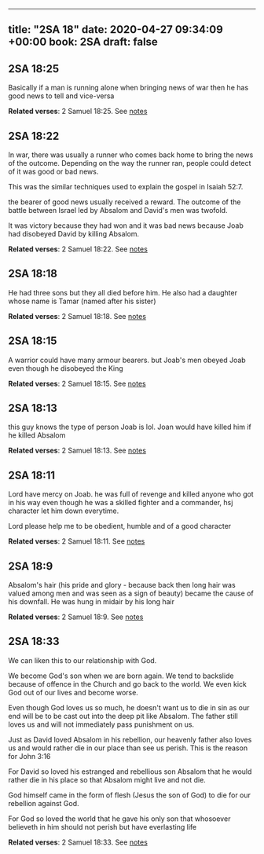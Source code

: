 
---
title: "2SA 18"
date: 2020-04-27 09:34:09 +00:00
book: 2SA
draft: false
---

## 2SA 18:25

Basically if a man is running alone when bringing news of war then he has good news to tell and vice-versa

**Related verses**: 2 Samuel 18:25. See [notes](https://my.bible.com/notes/3416881777913618822)


## 2SA 18:22

In war, there was usually a runner who comes back home to bring the news of the outcome. Depending on the way the runner ran, people could detect of it was good or bad news.

This was the similar techniques used to explain the gospel in Isaiah 52:7. 

the bearer of good news usually received a reward. The outcome of the battle between Israel led by Absalom and David's men was twofold.

It was victory because they had won and it was bad news because Joab had disobeyed  David by killing Absalom.

**Related verses**: 2 Samuel 18:22. See [notes](https://my.bible.com/notes/3416880095838331254)


## 2SA 18:18

He had three sons but they all died before him. He also had a daughter whose name is Tamar (named after his sister)

**Related verses**: 2 Samuel 18:18. See [notes](https://my.bible.com/notes/3416877071334105435)


## 2SA 18:15

A warrior could have many armour bearers. but Joab's men obeyed Joab even though he disobeyed the King

**Related verses**: 2 Samuel 18:15. See [notes](https://my.bible.com/notes/3416876159618244947)


## 2SA 18:13

this guy knows the type of person Joab is lol. Joan would have killed him if he killed Absalom

**Related verses**: 2 Samuel 18:13. See [notes](https://my.bible.com/notes/3416875616464265552)


## 2SA 18:11

Lord have mercy on Joab. he was full of revenge and killed anyone who got in his way even though he was a skilled fighter and a commander, hsj character let him down everytime.

Lord please help me to be obedient, humble and of a good character

**Related verses**: 2 Samuel 18:11. See [notes](https://my.bible.com/notes/3416870606066147645)


## 2SA 18:9

Absalom's hair (his pride and glory - because back then long hair was valued among men and was seen as a sign of beauty) became the cause of his downfall. He was hung in midair by his long hair

**Related verses**: 2 Samuel 18:9. See [notes](https://my.bible.com/notes/3416869666483331378)


## 2SA 18:33

We can liken this to our relationship with God.

We become God's son when we are born again. We tend to backslide because of offence in the Church and go back to the world. We even kick God out of our lives and become worse.

Even though God loves us so much, he doesn't want us to die in sin as our end will be to be cast out into the deep pit like Absalom. The father still loves us and will not immediately pass punishment on us.

Just as David loved Absalom in his rebellion, our heavenly father also loves us and would rather die in our place than see us perish. This is the reason for John 3:16

For David so loved his estranged and rebellious son Absalom that he would rather die in his place so that Absalom might live and not die.

God himself came in the form of flesh (Jesus the son of God) to die for our rebellion against God.

For God so loved the world that he gave his only son that whosoever believeth in him should not perish but have everlasting life

**Related verses**: 2 Samuel 18:33. See [notes](https://my.bible.com/notes/2645726881752277941)

